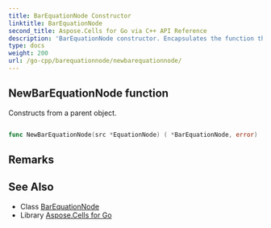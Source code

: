 ```yaml
---
title: BarEquationNode Constructor 
linktitle: BarEquationNode
second_title: Aspose.Cells for Go via C++ API Reference
description: 'BarEquationNode constructor. Encapsulates the function that represents newbarequationnode in Go.'
type: docs
weight: 200
url: /go-cpp/barequationnode/newbarequationnode/
---
```


## NewBarEquationNode function

Constructs from a parent object.

```go

func NewBarEquationNode(src *EquationNode) ( *BarEquationNode, error)

```

## Remarks


## See Also

* Class [BarEquationNode](../)
* Library [Aspose.Cells for Go](../../)
